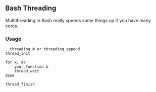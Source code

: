 Bash Threading
--------------
Multithreading in Bash really speeds some things up if you have many cores.

### Usage

    . threading # or threading_append
    thread_init

    for x; do
        your_function &
        thread_wait
    done

    thread_finish
